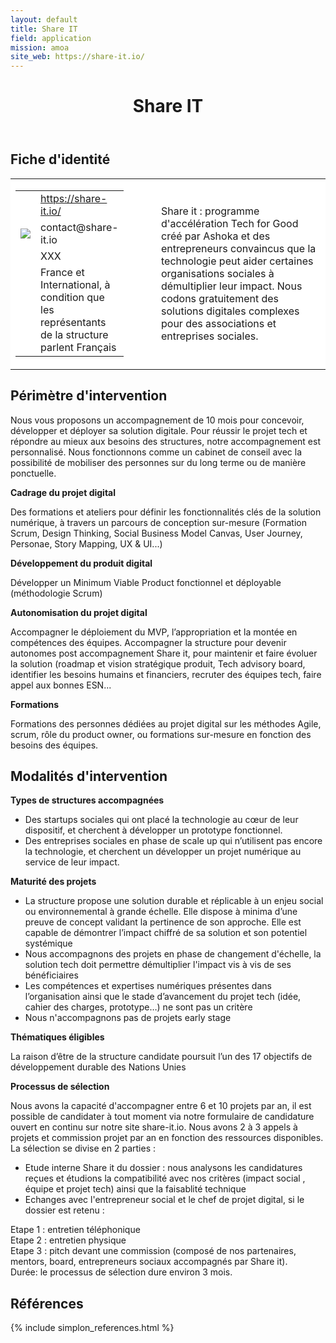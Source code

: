 ```yaml
---
layout: default
title: Share IT
field: application
mission: amoa
site_web: https://share-it.io/ 
---
```


<header>
	<h1> Share IT</h1>
</header>

<div class="main">
	<h2> Fiche d'identité </h2>
	<table style="border-collapse: collapse;">
		<tr style="border: none; background-color:#FFFFFF;">
			<td style="border: none; background-color:#FFFFFF;width:20%;height:80%;">
				<div class="fiche_contact" style="">
					<table style="border-collapse: collapse;">
						<tr class="site_web" style="border: none; background-color:#FFFFFF;">
							<td style="border: none;">
								<img src="" class="fiche_icone"/>
							</td>
							<td style="border: none;">
								<a href="https://share-it.io/"> https://share-it.io/ </a>
							</td>
						</tr>
						<tr class="contact" style="border: none; background-color:#FFFFFF;">
							<td style="border: none;display: table-cell;">
								<img src="{{site.base_url}}/images/email_icon.png" class="image" style="max-width:150%;vertical-align: middle;"/>
							</td>
							<td style="border: none;">
								contact@share-it.io
							</td>
						</tr>
						<tr class="telephone" style="border: none; background-color:#FFFFFF;">
							<td style="border: none;">
								<img src="" class="fiche_icone"/>
							</td>
							<td style="border: none;">
								XXX
							</td>
						</tr>
						<tr class="zone" style="border: none; background-color:#FFFFFF;">
							<td style="border: none;">
								<img src="" class="fiche_icone"/>
							</td>
							<td style="border: none;">
								France et International, à condition que les représentants de la structure parlent Français
							</td>
						</tr>
					</table>
				</div>
			</td>
			<td style="width:10%;"/>
			<td style="background-color:#FFFFFF; width:60%;">
				<div class="fiche_identite">
					<p style="font-weight:normal;">
					Share it : programme d'accélération Tech for Good créé par Ashoka et des entrepreneurs convaincus que la technologie peut aider certaines organisations sociales à démultiplier leur impact. Nous codons gratuitement des solutions digitales complexes pour des associations et entreprises sociales.
					</p>
				</div>
			</td>
		</tr>
	</table>
	<div class="perimetre_intervention">
		<h2> Périmètre d'intervention </h2>
		<p>Nous vous proposons un accompagnement de 10 mois pour concevoir, développer et déployer sa solution digitale. Pour réussir le projet tech et répondre au mieux aux besoins des structures, notre accompagnement est personnalisé. Nous fonctionnons comme un cabinet de conseil avec la possibilité de mobiliser des personnes sur du long terme ou de manière ponctuelle.</p>
		<strong>Cadrage du projet digital</strong>
		<p> Des formations et ateliers pour définir les fonctionnalités clés de la solution numérique, à travers un parcours de conception sur-mesure (Formation Scrum, Design Thinking, Social Business Model Canvas, User Journey, Personae, Story Mapping, UX & UI...)</p>
		<strong>Développement du produit digital</strong>
		<p>Développer un Minimum Viable Product fonctionnel et déployable (méthodologie Scrum) </p>
		<strong>Autonomisation du projet digital</strong>
		<p>Accompagner le déploiement du MVP, l’appropriation et la montée en compétences des équipes. Accompagner la structure pour devenir autonomes post accompagnement Share it, pour maintenir et faire évoluer la solution (roadmap et vision stratégique produit, Tech advisory board, identifier les besoins humains et financiers, recruter des équipes tech, faire appel aux bonnes ESN...</p>
		<strong>Formations</strong>
		<p>Formations des personnes dédiées au projet digital sur les méthodes Agile, scrum, rôle du product owner, ou formations sur-mesure en fonction des besoins des équipes.</p>
	</div>
	<div class="modalite_intervention">
		<h2> Modalités d'intervention </h2>
		<strong>Types de structures accompagnées</strong>
		<ul>
		<li>Des startups sociales qui ont placé la technologie au cœur de leur dispositif, et cherchent à développer un prototype fonctionnel. </li>
		<li>Des entreprises sociales en phase de scale up qui n’utilisent pas encore la technologie, et cherchent un développer un projet numérique au service de leur impact.</li>
		</ul>
		<strong>Maturité des projets</strong>
		<ul>
			<li>La structure propose une solution durable et réplicable à un enjeu social ou environnemental à grande échelle. Elle dispose à minima d’une preuve de concept validant la pertinence de son approche. Elle est capable de démontrer l’impact chiffré de sa solution et son potentiel systémique </li>
			<li>Nous accompagnons des projets en phase de changement d'échelle, la solution tech doit permettre démultiplier l'impact vis à vis de ses bénéficiaires</li>
			<li> Les compétences et expertises numériques présentes dans l’organisation ainsi que le stade d’avancement du projet tech (idée, cahier des charges, prototype…) ne sont pas un critère</li>
			<li>Nous n'accompagnons pas de projets early stage</li>
		</ul>
		<strong>Thématiques éligibles</strong>
		<p>La raison d’être de la structure candidate poursuit l’un des 17 objectifs de développement durable des Nations Unies</p>
		<strong>Processus de sélection</strong>
		<p>Nous avons la capacité d'accompagner entre 6 et 10 projets par an, il est possible de candidater à tout moment via notre formulaire de candidature ouvert en continu sur notre site share-it.io. Nous avons 2 à 3 appels à projets et commission projet par an en fonction des ressources disponibles.<br>La sélection se divise en 2 parties :
		<ul>
			<li>Etude interne Share it du dossier : nous analysons les candidatures reçues et étudions la compatibilité avec nos critères (impact social , équipe et projet tech) ainsi que la faisablité technique</li>
			<li>Echanges avec l'entrepreneur social et le chef de projet digital, si le dossier est retenu :</li></ul> Etape 1 : entretien téléphonique <br> Etape 2 : entretien physique <br> Etape 3 : pitch devant une commission (composé de nos partenaires, mentors, board, entrepreneurs sociaux accompagnés par Share it).
			<br>Durée: le processus de sélection dure environ 3 mois.
<footer class="references">
	<h2> Références </h2>
	{% include simplon_references.html %}
</footer>

